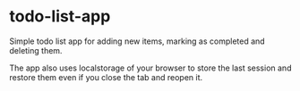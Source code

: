 # todo-list-app

Simple todo list app for adding new items, marking as completed and deleting them.  

The app also uses localstorage of your browser to store the last session and restore them even if you close the tab and reopen it.
